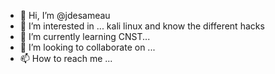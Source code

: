 - 👋 Hi, I’m @jdesameau
- 👀 I’m interested in ... kali linux and know the different hacks
- 🌱 I’m currently learning  CNST...
- 💞️ I’m looking to collaborate on ...
- 📫 How to reach me ...

<!---
jdesameau/jdesameau is a ✨ special ✨ repository because its `README.md` (this file) appears on your GitHub profile.
You can click the Preview link to take a look at your changes.
--->
